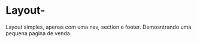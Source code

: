 # Layout-
Layout simples, apenas com uma nav, section e footer. Demosntrando uma pequena pagina de venda.
